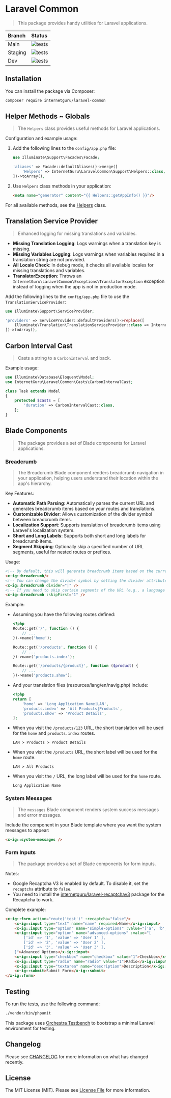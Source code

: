 # Laravel Common

> This package provides handy utilities for Laravel applications.

| Branch  | Status |
| :------------- | :------------- |
| Main | ![tests](https://github.com/internetguru/laravel-common/actions/workflows/phpunit.yml/badge.svg?branch=main) |
| Staging | ![tests](https://github.com/internetguru/laravel-common/actions/workflows/phpunit.yml/badge.svg?branch=staging) |
| Dev | ![tests](https://github.com/internetguru/laravel-common/actions/workflows/phpunit.yml/badge.svg?branch=dev) |

## Installation

You can install the package via Composer:

```bash
composer require internetguru/laravel-common
```

## Helper Methods ~ Globals

> The `Helpers` class provides useful methods for Laravel applications.

Configuration and example usage:

1. Add the following lines to the `config/app.php` file:

    ```php
    use Illuminate\Support\Facades\Facade;

    'aliases' => Facade::defaultAliases()->merge([
        'Helpers' => InternetGuru\LaravelCommon\Support\Helpers::class,
    ])->toArray(),
    ```

2. Use `Helpers` class methods in your application:

    ```html
    <meta name="generator" content="{{ Helpers::getAppInfo() }}"/>
    ```

For all available methods, see the [Helpers](src/Support/Helpers.php) class.

## Translation Service Provider

> Enhanced logging for missing translations and variables.

- **Missing Translation Logging**: Logs warnings when a translation key is missing.
- **Missing Variables Logging**: Logs warnings when variables required in a translation string are not provided.
- **All Locale Check**: In debug mode, it checks all available locales for missing translations and variables.
- **TranslatorException**: Throws an `InternetGuru\LaravelCommon\Exceptions\TranslatorException` exception instead of logging when the app is not in production mode.

Add the following lines to the `config/app.php` file to use the `TranslationServiceProvider`:

```php
use Illuminate\Support\ServiceProvider;

'providers' => ServiceProvider::defaultProviders()->replace([
    Illuminate\Translation\TranslationServiceProvider::class => InternetGuru\LaravelCommon\TranslationServiceProvider::class,
])->toArray(),
```

## Carbon Interval Cast

> Casts a string to a `CarbonInterval` and back.

Example usage:

```php
use Illuminate\Database\Eloquent\Model;
use InternetGuru\LaravelCommon\Casts\CarbonIntervalCast;

class Task extends Model
{
    protected $casts = [
        'duration' => CarbonIntervalCast::class,
    ];
}
```

## Blade Components

> The package provides a set of Blade components for Laravel applications.

### Breadcrumb

> The Breadcrumb Blade component renders breadcrumb navigation in your application, helping users understand their location within the app's hierarchy.

Key Features:

- **Automatic Path Parsing**: Automatically parses the current URL and generates breadcrumb items based on your routes and translations.
- **Customizable Divider**: Allows customization of the divider symbol between breadcrumb items.
- **Localization Support**: Supports translation of breadcrumb items using Laravel's localization system.
- **Short and Long Labels**: Supports both short and long labels for breadcrumb items.
- **Segment Skipping**: Optionally skip a specified number of URL segments, useful for nested routes or prefixes.

Usage:

```html
<!-- By default, this will generate breadcrumb items based on the current URL path. -->
<x-ig::breadcrumb/>
<!-- You can change the divider symbol by setting the divider attribute -->
<x-ig::breadcrumb divider="|" />
<!-- If you need to skip certain segments of the URL (e.g., a language prefix), use the skipFirst attribute -->
<x-ig::breadcrumb :skipFirst="1" />
```

Example:

- Assuming you have the following routes defined:
    ```php
    <?php
    Route::get('/', function () {
        // ...
    })->name('home');

    Route::get('/products', function () {
        // ...
    })->name('products.index');

    Route::get('/products/{product}', function ($product) {
        // ...
    })->name('products.show');
    ```
- And your translation files (resources/lang/en/navig.php) include:
    ```php
    <?php
    return [
        'home' => 'Long Application Name|LAN',
        'products.index' => 'All Products|Products',
        'products.show' => 'Product Details',
    ];
    ```
- When you visit the `/products/123` URL, the short translation will be used for the `home` and `products.index` routes.
    ```
    LAN > Products > Product Details
    ```
- When you visit the `/products` URL, the short label will be used for the `home` route.
    ```
    LAN > All Products
    ```
- When you visit the `/` URL, the long label will be used for the `home` route.
    ```
    Long Application Name
    ```

### System Messages

> The `messages` Blade component renders system success messages and error messages.

Include the component in your Blade template where you want the system messages to appear:

```html
<x-ig::system-messages />
```

### Form Inputs

> The package provides a set of Blade components for form inputs.

Notes:

- Google Recaptcha V3 is enabled by default. To disable it, set the `recaptcha` attribute to `false`.
- You need to install the [internetguru/laravel-recaptchav3](https://github.com/internetguru/laravel-recaptchav3) package for the Recaptcha to work.

Complete example:

```html
<x-ig::form action="route('test')" :recaptcha="false"/>
    <x-ig::input type="text" name="name" required>Name</x-ig::input>
    <x-ig::input type="option" name="simple-options" :value="['a', 'b', 'c']">Simple Options</x-ig::input>
    <x-ig::input type="option" name="advanced-options" :value="[
        ['id' => '1', 'value' => 'User 1' ],
        ['id' => '2', 'value' => 'User 2' ],
        ['id' => '3', 'value' => 'User 3' ],
    ]">Advanced Options</x-ig::input>
    <x-ig::input type="checkbox" name="checkbox" value="1">Checkbox</x-ig::input>
    <x-ig::input type="radio" name="radio" value="1">Radio</x-ig::input>
    <x-ig::input type="textarea" name="description">Description</x-ig::input>
    <x-ig::submit>Submit Form</x-ig::submit>
</x-ig::form>
```

## Testing

To run the tests, use the following command:

```bash
./vendor/bin/phpunit
```

This package uses [Orchestra Testbench](https://github.com/orchestral/testbench) to bootstrap a minimal Laravel environment for testing.

## Changelog

Please see [CHANGELOG](CHANGELOG.md) for more information on what has changed recently.

## License

The MIT License (MIT). Please see [License File](LICENSE.md) for more information.
